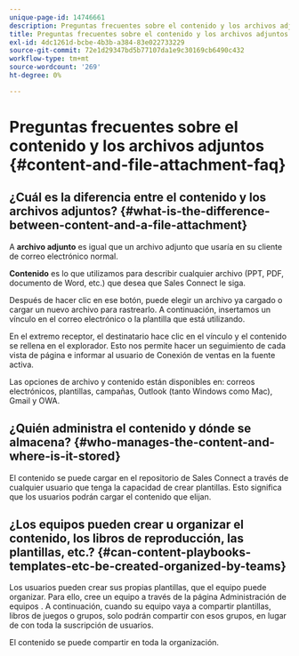 ```yaml
---
unique-page-id: 14746661
description: Preguntas frecuentes sobre el contenido y los archivos adjuntos - Documentos de Marketo - Documentación del producto
title: Preguntas frecuentes sobre el contenido y los archivos adjuntos
exl-id: 4dc1261d-bcbe-4b3b-a384-83e022733229
source-git-commit: 72e1d29347bd5b77107da1e9c30169cb6490c432
workflow-type: tm+mt
source-wordcount: '269'
ht-degree: 0%

---
```


# Preguntas frecuentes sobre el contenido y los archivos adjuntos {#content-and-file-attachment-faq}

## ¿Cuál es la diferencia entre el contenido y los archivos adjuntos? {#what-is-the-difference-between-content-and-a-file-attachment}

A **archivo adjunto** es igual que un archivo adjunto que usaría en su cliente de correo electrónico normal.

**Contenido** es lo que utilizamos para describir cualquier archivo (PPT, PDF, documento de Word, etc.) que desea que Sales Connect le siga.

Después de hacer clic en ese botón, puede elegir un archivo ya cargado o cargar un nuevo archivo para rastrearlo. A continuación, insertamos un vínculo en el correo electrónico o la plantilla que está utilizando.

En el extremo receptor, el destinatario hace clic en el vínculo y el contenido se rellena en el explorador. Esto nos permite hacer un seguimiento de cada vista de página e informar al usuario de Conexión de ventas en la fuente activa.

Las opciones de archivo y contenido están disponibles en: correos electrónicos, plantillas, campañas, Outlook (tanto Windows como Mac), Gmail y OWA.

## ¿Quién administra el contenido y dónde se almacena? {#who-manages-the-content-and-where-is-it-stored}

El contenido se puede cargar en el repositorio de Sales Connect a través de cualquier usuario que tenga la capacidad de crear plantillas. Esto significa que los usuarios podrán cargar el contenido que elijan.

## ¿Los equipos pueden crear u organizar el contenido, los libros de reproducción, las plantillas, etc.? {#can-content-playbooks-templates-etc-be-created-organized-by-teams}

Los usuarios pueden crear sus propias plantillas, que el equipo puede organizar. Para ello, cree un equipo a través de la página Administración de equipos . A continuación, cuando su equipo vaya a compartir plantillas, libros de juegos o grupos, solo podrán compartir con esos grupos, en lugar de con toda la suscripción de usuarios.

El contenido se puede compartir en toda la organización.
